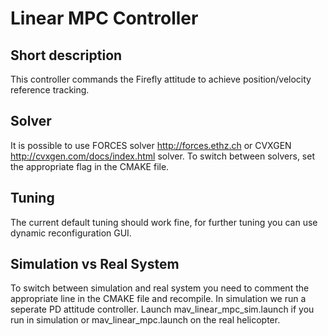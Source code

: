  Linear MPC Controller
=======
 
 Short description
-----------
This controller commands the Firefly attitude to achieve position/velocity reference tracking.

Solver
-----------
It is possible to use FORCES solver http://forces.ethz.ch or CVXGEN http://cvxgen.com/docs/index.html solver.
To switch between solvers, set the appropriate flag in the CMAKE file.

Tuning
-----------
The current default tuning should work fine, for further tuning you can use dynamic reconfiguration GUI.

Simulation vs Real System
-----------
To switch between simulation and real system you need to comment the appropriate line in the CMAKE file and recompile.
In simulation we run a seperate PD attitude controller. 
Launch mav_linear_mpc_sim.launch if you run in simulation or mav_linear_mpc.launch on the real helicopter.


